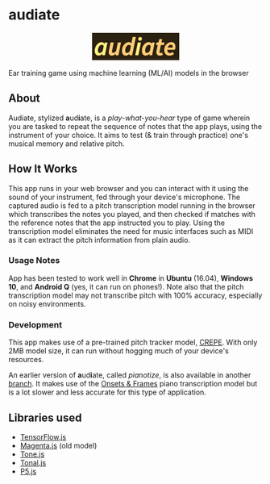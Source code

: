 # audiate

<p align="center">
  <img src="assets/audiate.png" />
</p>

Ear training game using machine learning (ML/AI) models in the browser

## About

Audiate, stylized **a**ud**i**ate, is a *play-what-you-hear* type of game wherein you are tasked to repeat the sequence of notes that the app plays, using the instrument of your choice. It aims to test (& train through practice) one's musical memory and relative pitch.

## How It Works

This app runs in your web browser and you can interact with it using the sound of your instrument, fed through your device's microphone. The captured audio is fed to a pitch transcription model running in the browser which transcribes the notes you played, and then checked if matches with the reference notes that the app instructed you to play. Using the transcription model eliminates the need for music interfaces such as MIDI as it can extract the pitch information from plain audio.

### Usage Notes

App has been tested to work well in **Chrome** in **Ubuntu** (16.04), **Windows 10**, and **Android Q** (yes, it can run on phones!). Note also that the pitch transcription model may not transcribe pitch with 100% accuracy, especially on noisy environments.

### Development

This app makes use of a pre-trained pitch tracker model, [CREPE](https://github.com/marl/crepe). With only 2MB model size, it can run without hogging much of your device's resources.

An earlier version of **a**ud**i**ate, called *pianotize*, is also available in another [branch](https://github.com/cjbayron/audiate/tree/onsets-and-frames). It makes use of the [Onsets & Frames](https://magenta.tensorflow.org/onsets-frames) piano transcription model but is a lot slower and less accurate for this type of application.

## Libraries used

* [TensorFlow.js](https://github.com/tensorflow/tfjs)
* [Magenta.js](https://github.com/magenta/magenta-js) (old model)
* [Tone.js](https://tonejs.github.io/)
* [Tonal.js](https://github.com/tonaljs/tonal)
* [P5.js](https://p5js.org/)
